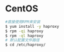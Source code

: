 
# CentOS

``` bash
#直接使用RPM来安装
$ yum install -y haproxy 
$ rpm -qi haproxy
$ rpm -ql haproxy
# 默认配置文件路径
$ cd /etc/haproxy/
```
